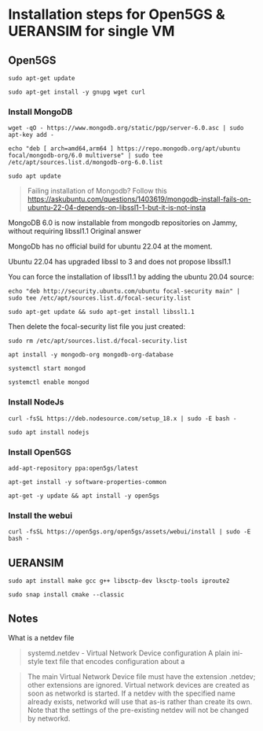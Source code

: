 # Installation steps for Open5GS & UERANSIM for single VM

## Open5GS


`sudo apt-get update`

`sudo apt-get install -y gnupg wget curl`

### Install MongoDB

`wget -qO - https://www.mongodb.org/static/pgp/server-6.0.asc | sudo apt-key add -`

`echo "deb [ arch=amd64,arm64 ] https://repo.mongodb.org/apt/ubuntu focal/mongodb-org/6.0 multiverse" | sudo tee /etc/apt/sources.list.d/mongodb-org-6.0.list`

`sudo apt update`


> Failing installation of Mongodb?  Follow this
https://askubuntu.com/questions/1403619/mongodb-install-fails-on-ubuntu-22-04-depends-on-libssl1-1-but-it-is-not-insta


MongoDB 6.0 is now installable from mongodb repositories on Jammy, without requiring libssl1.1
Original answer

MongoDb has no official build for ubuntu 22.04 at the moment.

Ubuntu 22.04 has upgraded libssl to 3 and does not propose libssl1.1

You can force the installation of libssl1.1 by adding the ubuntu 20.04 source:

`echo "deb http://security.ubuntu.com/ubuntu focal-security main" | sudo tee /etc/apt/sources.list.d/focal-security.list`

`sudo apt-get update && sudo apt-get install libssl1.1`


Then delete the focal-security list file you just created:

`sudo rm /etc/apt/sources.list.d/focal-security.list`



`apt install -y mongodb-org mongodb-org-database`

`systemctl start mongod`

`systemctl enable mongod`



### Install NodeJs

`curl -fsSL https://deb.nodesource.com/setup_18.x | sudo -E bash -`

`sudo apt install nodejs`


### Install Open5GS

`add-apt-repository ppa:open5gs/latest`

`apt-get install -y software-properties-common`

`apt-get -y update && apt install -y open5gs`


### Install the webui

`curl -fsSL https://open5gs.org/open5gs/assets/webui/install | sudo -E bash -`


## UERANSIM

`sudo apt install make gcc g++ libsctp-dev lksctp-tools iproute2`

`sudo snap install cmake --classic`


## Notes

What is a netdev file

> systemd.netdev - Virtual Network Device configuration
A plain ini-style text file that encodes configuration about a

> The main Virtual Network Device file must have the extension .netdev; other extensions are ignored. 
Virtual network devices are created as soon as networkd is started. If a netdev with the  specified name already exists, networkd will use that as-is rather than create its own. Note that the settings of the
pre-existing netdev will not be changed by networkd.
 

